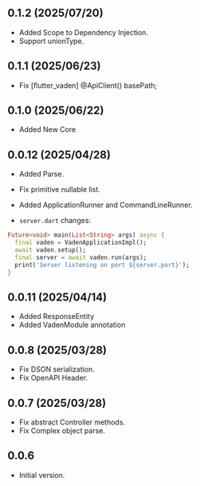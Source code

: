 ## 0.1.2 (2025/07/20)

- Added Scope to Dependency Injection.
- Support unionType.


## 0.1.1 (2025/06/23)

- Fix [flutter_vaden] @ApiClient() basePath;

## 0.1.0 (2025/06/22)

- Added New Core


## 0.0.12 (2025/04/28)

- Added Parse.
- Fix primitive nullable list.
- Added ApplicationRunner and CommandLineRunner.

- `server.dart` changes:
```dart
Future<void> main(List<String> args) async {
  final vaden = VadenApplicationImpl();
  await vaden.setup();
  final server = await vaden.run(args);
  print('Server listening on port ${server.port}');
}
```

## 0.0.11 (2025/04/14)

- Added ResponseEntity
- Added VadenModule annotation

## 0.0.8 (2025/03/28)

- Fix DSON serialization.
- Fix OpenAPI Header.

## 0.0.7 (2025/03/28)
- Fix abstract Controller methods.
- Fix Complex object parse.

## 0.0.6

- Initial version.

